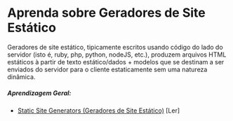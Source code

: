 # Aprenda sobre Geradores de Site Estático

Geradores de site estático, tipicamente escritos usando código do lado do servidor (isto é, ruby, php, python, nodeJS, etc.), produzem arquivos HTML estáticos à partir de texto estático/dados + modelos que se destinam a ser enviados do servidor para o cliente estaticamente sem uma natureza dinâmica.

##### Aprendizagem Geral:

* [Static Site Generators (Geradores de Site Estático)](http://www.oreilly.com/web-platform/free/static-site-generators.csp) [Ler]